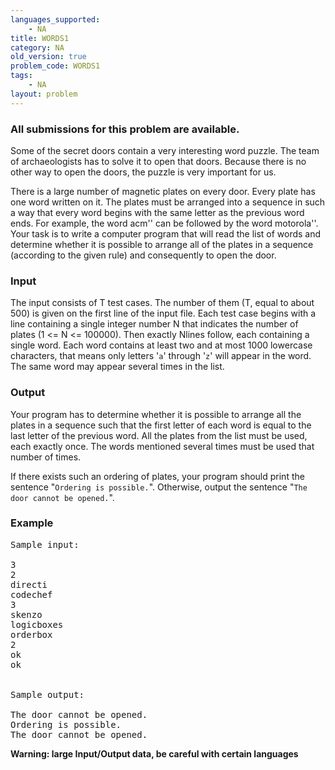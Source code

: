 ```yaml
---
languages_supported:
    - NA
title: WORDS1
category: NA
old_version: true
problem_code: WORDS1
tags:
    - NA
layout: problem
---
```

###  All submissions for this problem are available. 

Some of the secret doors contain a very interesting word puzzle. The team of archaeologists has to solve it to open that doors. Because there is no other way to open the doors, the puzzle is very important for us.

There is a large number of magnetic plates on every door. Every plate has one word written on it. The plates must be arranged into a sequence in such a way that every word begins with the same letter as the previous word ends. For example, the word acm'' can be followed by the word motorola''. Your task is to write a computer program that will read the list of words and determine whether it is possible to arrange all of the plates in a sequence (according to the given rule) and consequently to open the door.

### Input

The input consists of T test cases. The number of them (T, equal to about 500) is given on the first line of the input file. Each test case begins with a line containing a single integer number N that indicates the number of plates (1 &lt;= N &lt;= 100000). Then exactly Nlines follow, each containing a single word. Each word contains at least two and at most 1000 lowercase characters, that means only letters '`a`' through '`z`' will appear in the word. The same word may appear several times in the list.

### Output

Your program has to determine whether it is possible to arrange all the plates in a sequence such that the first letter of each word is equal to the last letter of the previous word. All the plates from the list must be used, each exactly once. The words mentioned several times must be used that number of times.

If there exists such an ordering of plates, your program should print the sentence "`Ordering is possible.`". Otherwise, output the sentence "`The door cannot be opened.`".

### Example

<pre>Sample input:

3
2
directi
codechef
3
skenzo
logicboxes
orderbox
2
ok
ok


Sample output:

The door cannot be opened.
Ordering is possible.
The door cannot be opened.
</pre>
**Warning: large Input/Output data, be careful with certain languages**
